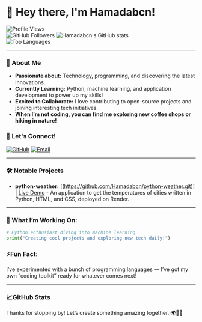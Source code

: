 # 👋 Hey there, I'm Hamadabcn! 

![Profile Views](https://komarev.com/ghpvc/?username=Hamadabcn&color=blue)  
![GitHub Followers](https://img.shields.io/github/followers/Hamadabcn?label=Follow&style=social)
![Hamadabcn's GitHub stats](https://github-readme-stats.vercel.app/api?username=Hamadabcn&show_icons=true&theme=radical)  
![Top Languages](https://github-readme-stats.vercel.app/api/top-langs/?username=Hamadabcn&layout=compact&theme=radical)

---

### 👀 About Me
- **Passionate about:** Technology, programming, and discovering the latest innovations.
- **Currently Learning:** Python, machine learning, and application development to power up my skills!
- **Excited to Collaborate:** I love contributing to open-source projects and joining interesting tech initiatives.
- **When I'm not coding, you can find me exploring new coffee shops or hiking in nature!**

### 🚀 Let's Connect!
[![GitHub](https://img.shields.io/badge/GitHub-100000?style=for-the-badge&logo=github&logoColor=white)](https://github.com/Hamadabcn)
[![Email](https://img.shields.io/badge/Email-D14836?style=for-the-badge&logo=gmail&logoColor=white)](mailto:mohbcn1@hotmail.com)

---

### 🛠️ Notable Projects
- **python-weather:** [(https://github.com/Hamadabcn/python-weather.git)] | [Live Demo](https://python-weather-hjoc.onrender.com/) - An application to get the temperatures of cities written in Python, HTML, and CSS, deployed on Render.


---

### 🌱 What I’m Working On:
```python
# Python enthusiast diving into machine learning
print("Creating cool projects and exploring new tech daily!")


````

### ⚡Fun Fact:
I’ve experimented with a bunch of programming languages — I’ve got my own “coding toolkit” ready for whatever comes next!

---

### 📈GitHub Stats
Thanks for stopping by! Let’s create something amazing together. 🌍👨‍💻
